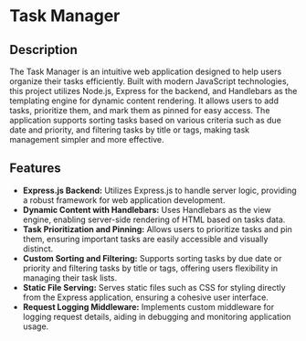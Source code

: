 # Task Manager

## Description
The Task Manager is an intuitive web application designed to help users organize their tasks efficiently. Built with modern JavaScript technologies, this project utilizes Node.js, Express for the backend, and Handlebars as the templating engine for dynamic content rendering. It allows users to add tasks, prioritize them, and mark them as pinned for easy access. The application supports sorting tasks based on various criteria such as due date and priority, and filtering tasks by title or tags, making task management simpler and more effective.

## Features
- **Express.js Backend:** Utilizes Express.js to handle server logic, providing a robust framework for web application development.
- **Dynamic Content with Handlebars:** Uses Handlebars as the view engine, enabling server-side rendering of HTML based on tasks data.
- **Task Prioritization and Pinning:** Allows users to prioritize tasks and pin them, ensuring important tasks are easily accessible and visually distinct.
- **Custom Sorting and Filtering:** Supports sorting tasks by due date or priority and filtering tasks by title or tags, offering users flexibility in managing their task lists.
- **Static File Serving:** Serves static files such as CSS for styling directly from the Express application, ensuring a cohesive user interface.
- **Request Logging Middleware:** Implements custom middleware for logging request details, aiding in debugging and monitoring application usage.
